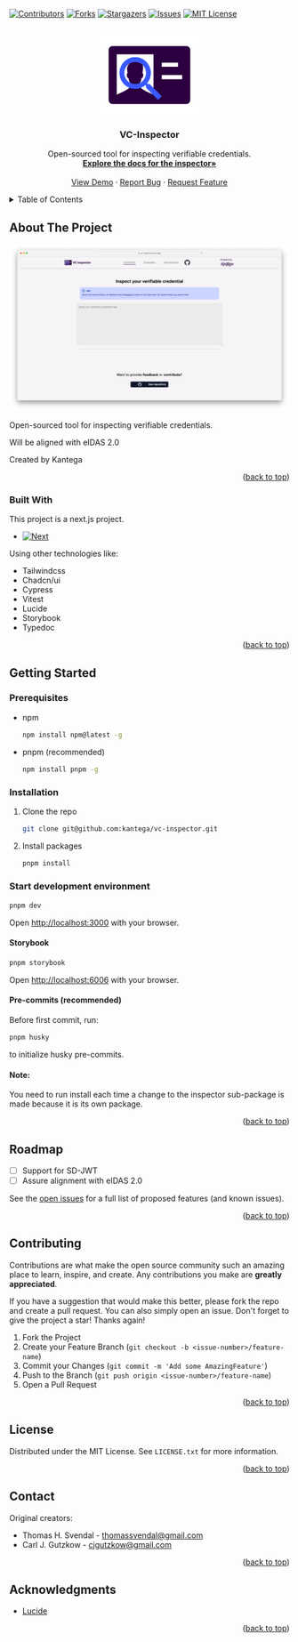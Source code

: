 
<a name="readme-top"></a>
[![Contributors][contributors-shield]][contributors-url]
[![Forks][forks-shield]][forks-url]
[![Stargazers][stars-shield]][stars-url]
[![Issues][issues-shield]][issues-url]
[![MIT License][license-shield]][license-url]

<!-- PROJECT LOGO -->
<br />
<div align="center">
  <a href="https://github.com/kantega/vc-inspector">
    <img src="images/logo-with-background.png" alt="Logo" width="200" style="background-color: white">
  </a>

  <h3 align="center">VC-Inspector</h3>

  <p align="center">
    Open-sourced tool for inspecting verifiable credentials.
    <br />
    <a href="https://vc-inspector.vercel.app/inspector-docs/index.html"><strong>Explore the docs for the inspector»</strong></a>
    <br />
    <br />
    <a href="https://vc-inspector.vercel.app/">View Demo</a>
    ·
    <a href="https://github.com/kantega/vc-inspector/issues/new?labels=bug&template=reported-bug.yaml">Report Bug</a>
    ·
    <a href="https://github.com/kantega/vc-inspector/issues/new?labels=feature&template=feature-request.yaml">Request Feature </a>
  </p>
</div>

<!-- TABLE OF CONTENTS -->
<details>
  <summary>Table of Contents</summary>
  <ol>
    <li>
      <a href="#about-the-project">About The Project</a>
      <ul>
        <li><a href="#built-with">Built With</a></li>
      </ul>
    </li>
    <li>
      <a href="#getting-started">Getting Started</a>
      <ul>
        <li><a href="#prerequisites">Prerequisites</a></li>
        <li><a href="#installation">Installation</a></li>
      </ul>
    </li>
    <li><a href="#roadmap">Roadmap</a></li>
    <li><a href="#contributing">Contributing</a></li>
    <li><a href="#license">License</a></li>
    <li><a href="#contact">Contact</a></li>
    <li><a href="#acknowledgments">Acknowledgments</a></li>
  </ol>
</details>

<!-- ABOUT THE PROJECT -->

## About The Project

[![VC inspector Screen Shot][product-screenshot]](https://example.com)

Open-sourced tool for inspecting verifiable credentials.

Will be aligned with eIDAS 2.0

<stong>Created by Kantega</stong>

<p align="right">(<a href="#readme-top">back to top</a>)</p>

### Built With

This project is a next.js project.

- [![Next][Next.js]][Next-url]

Using other technologies like:

- Tailwindcss
- Chadcn/ui
- Cypress
- Vitest
- Lucide
- Storybook
- Typedoc

<p align="right">(<a href="#readme-top">back to top</a>)</p>

<!-- GETTING STARTED -->

## Getting Started

### Prerequisites

- npm
  ```sh
  npm install npm@latest -g
  ```
- pnpm (recommended)
  ```sh
  npm install pnpm -g
  ```

### Installation

1. Clone the repo
   ```sh
   git clone git@github.com:kantega/vc-inspector.git
   ```
2. Install packages
   ```sh
   pnpm install
   ```

### Start development environment

```sh
pnpm dev
```

Open [http://localhost:3000](http://localhost:3000) with your browser.

#### Storybook

```sh
pnpm storybook
```

Open [http://localhost:6006](http://localhost:6006) with your browser.

#### Pre-commits (recommended)

Before first commit, run:

```bash
pnpm husky
```

to initialize husky pre-commits.

#### Note:

You need to run install each time a change to the inspector sub-package is made because it is its own package.

<p align="right">(<a href="#readme-top">back to top</a>)</p>


## Roadmap

- [ ] Support for SD-JWT
- [ ] Assure alignment with eIDAS 2.0

See the [open issues](https://github.com/kantega/vc-inspector/issues) for a full list of proposed features (and known issues).

<p align="right">(<a href="#readme-top">back to top</a>)</p>

<!-- CONTRIBUTING -->

## Contributing

Contributions are what make the open source community such an amazing place to learn, inspire, and create. Any contributions you make are **greatly appreciated**.

If you have a suggestion that would make this better, please fork the repo and create a pull request. You can also simply open an issue.
Don't forget to give the project a star! Thanks again!

1. Fork the Project
2. Create your Feature Branch (`git checkout -b <issue-number>/feature-name`)
3. Commit your Changes (`git commit -m 'Add some AmazingFeature'`)
4. Push to the Branch (`git push origin <issue-number>/feature-name`)
5. Open a Pull Request

<p align="right">(<a href="#readme-top">back to top</a>)</p>

<!-- LICENSE -->

## License

Distributed under the MIT License. See `LICENSE.txt` for more information.

<p align="right">(<a href="#readme-top">back to top</a>)</p>

<!-- CONTACT -->

## Contact

Original creators:

- Thomas H. Svendal - thomassvendal@gmail.com
- Carl J. Gutzkow - cjgutzkow@gmail.com

<p align="right">(<a href="#readme-top">back to top</a>)</p>

<!-- ACKNOWLEDGMENTS -->

## Acknowledgments

- [Lucide](https://lucide.dev/)

<p align="right">(<a href="#readme-top">back to top</a>)</p>

<!-- MARKDOWN LINKS & IMAGES -->
<!-- https://www.markdownguide.org/basic-syntax/#reference-style-links -->

[contributors-shield]: https://img.shields.io/github/contributors/kantega/vc-inspector.svg?style=for-the-badge
[contributors-url]: https://github.com/kantega/vc-inspector/graphs/contributors
[forks-shield]: https://img.shields.io/github/forks/kantega/vc-inspector.svg?style=for-the-badge
[forks-url]: https://github.com/kantega/vc-inspector/network/members
[stars-shield]: https://img.shields.io/github/stars/kantega/vc-inspector.svg?style=for-the-badge
[stars-url]: https://github.com/kantega/vc-inspector/stargazers
[issues-shield]: https://img.shields.io/github/issues/kantega/vc-inspector.svg?style=for-the-badge
[issues-url]: https://github.com/kantega/vc-inspector/issues
[license-shield]: https://img.shields.io/github/license/kantega/vc-inspector.svg?style=for-the-badge
[license-url]: https://github.com/kantega/vc-inspector/blob/main/LICENSE.txt
[product-screenshot]: images/screenshot.png
[Next.js]: https://img.shields.io/badge/next.js-000000?style=for-the-badge&logo=nextdotjs&logoColor=white
[Next-url]: https://nextjs.org/
